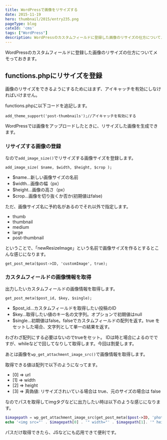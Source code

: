 ```yaml
---
title: WordPressで画像をリサイズする
date: 2015-11-19
hero: thumbnail/2015/entry235.png
pageType: blog
cateId: 'cms'
tags: ["WordPress"]
description: WordPressのカスタムフィールドに登録した画像のリサイズの仕方についてメモっておきます。
---
```

WordPressのカスタムフィールドに登録した画像のリサイズの仕方についてメモっておきます。

<prof></prof>

## functions.phpにリサイズを登録
画像のリサイズをできるようにするためにはまず、アイキャッチを有効にしなければいけません。

functions.phpに以下コードを追記します。
```
add_theme_support('post-thumbnails');//アイキャッチを有効にする
```
WordPressでは画像をアップロードしたときに、リサイズした画像を生成できます。

### リサイズする画像の登録
なので`add_image_size()`でリサイズする画像サイズを登録します。

`add_image_size( $name, $width, $height, $crop );`

* $name…新しい画像サイズの名前
* $width…画像の幅（px）
* $height…画像の高さ（px）
* $crop…画像を切り抜くか否か(初期値はfalse)

ただ、画像サイズ名に予約名があるのでそれ以外で指定します。

* thumb
* thumbnail
* medium
* large
* post-thumbnail

ということで、「newResizeImage」という名前で画像サイズを作るとするとこんな感じになります。

```
get_post_meta($post->ID, 'customImage', true);
```

### カスタムフィールドの画像情報を取得
出力したいカスタムフィールドの画像情報を取得します。

`get_post_meta($post_id, $key, $single);`

* $post_id…カスタムフィールドを取得したい投稿のID
* $key…取得したい値のキー名の文字列。オプションで初期値はnull
* $single…初期値はfalse。falseでカスタムフィールドの配列を返す。true をセットした場合、文字列として単一の結果を返す。

わざわざ配列にする必要はないのでtrueをセット。
IDは時と場合によるのでですが、whileなどで回してなりして取得します。今回は割愛します。

あとは画像を`wp_get_attachment_image_src()`で画像情報を取得します。

取得できる値は配列で以下のようになってます。

* [0] => url
* [1] => width
* [2] => height
* [3] => 真偽値: リサイズされいている場合は true、元のサイズの場合は false

なのでパスを取得してimgタグなどに出力したい時は以下のような感じになります。
```php
$imagepath = wp_get_attachment_image_src(get_post_meta($post->ID, 'photo1', true), 'newResizeImage');
echo '<img src="' . $imagepath[0] . '" width="' . $imagepath[1]. '" height="' . $imagepath[2]. '">';
```
パスだけ取得できたら、JSなどにも応用できて便利です。

